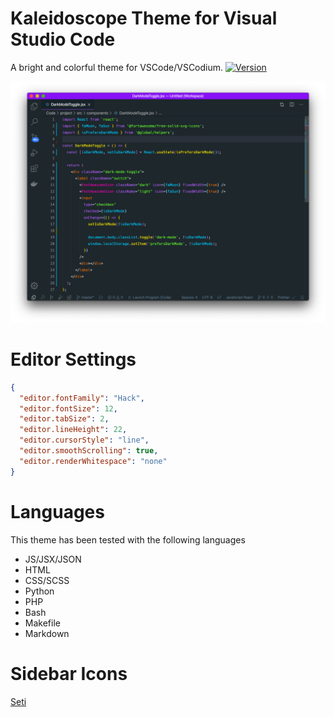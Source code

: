 # Kaleidoscope Theme for Visual Studio Code

A bright and colorful theme for VSCode/VSCodium.
[![Version](https://vsmarketplacebadge.apphb.com/version/adhamu.kaleidoscope.svg)](https://marketplace.visualstudio.com/items?itemName=adhamu.kaleidoscope)

![Preview](https://raw.githubusercontent.com/adhamu/kaleidoscope/master/kaleidoscope.png)

# Editor Settings

```json
{
  "editor.fontFamily": "Hack",
  "editor.fontSize": 12,
  "editor.tabSize": 2,
  "editor.lineHeight": 22,
  "editor.cursorStyle": "line",
  "editor.smoothScrolling": true,
  "editor.renderWhitespace": "none"
}
```

# Languages
This theme has been tested with the following languages

- JS/JSX/JSON
- HTML
- CSS/SCSS
- Python
- PHP
- Bash
- Makefile
- Markdown

# Sidebar Icons
[Seti](https://marketplace.visualstudio.com/items?itemName=qinjia.seti-icons)
